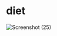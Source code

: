 # diet
![Screenshot (25)](https://github.com/user-attachments/assets/7d36e04b-368d-4606-8dc2-e5b040cc68da)
